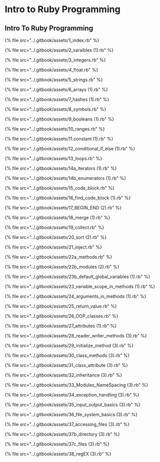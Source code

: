 # Intro to Ruby Programming

## Intro To Ruby Programming

{% file src="../.gitbook/assets/1_index.rb" %}

{% file src="../.gitbook/assets/2_varaibles (1).rb" %}

{% file src="../.gitbook/assets/3_integers.rb" %}

{% file src="../.gitbook/assets/4_float.rb" %}

{% file src="../.gitbook/assets/5_strings.rb" %}

{% file src="../.gitbook/assets/6_arrays (1).rb" %}

{% file src="../.gitbook/assets/7_hashes (1).rb" %}

{% file src="../.gitbook/assets/8_symbols.rb" %}

{% file src="../.gitbook/assets/9_booleans (1).rb" %}

{% file src="../.gitbook/assets/10_ranges.rb" %}

{% file src="../.gitbook/assets/11.constant (1).rb" %}

{% file src="../.gitbook/assets/12_conditional_if_else (1).rb" %}

{% file src="../.gitbook/assets/13_loops.rb" %}

{% file src="../.gitbook/assets/14a_iterators (1).rb" %}

{% file src="../.gitbook/assets/14b_enumerators (1).rb" %}

{% file src="../.gitbook/assets/15_code_block.rb" %}

{% file src="../.gitbook/assets/16_find_code_block (1).rb" %}

{% file src="../.gitbook/assets/17_BEGIN_END (2).rb" %}

{% file src="../.gitbook/assets/18_merge (1).rb" %}

{% file src="../.gitbook/assets/19_collect.rb" %}

{% file src="../.gitbook/assets/20_sort (2).rb" %}

{% file src="../.gitbook/assets/21_inject.rb" %}

{% file src="../.gitbook/assets/22a_methods.rb" %}

{% file src="../.gitbook/assets/22b_modules (2).rb" %}

{% file src="../.gitbook/assets/23b_default_global_variables (1).rb" %}

{% file src="../.gitbook/assets/23_variable_scope_in_methods (1).rb" %}

{% file src="../.gitbook/assets/24_arguments_in_methods (1).rb" %}

{% file src="../.gitbook/assets/25_return_value.rb" %}

{% file src="../.gitbook/assets/26_OOP_classes.rb" %}

{% file src="../.gitbook/assets/27_attributes (1).rb" %}

{% file src="../.gitbook/assets/28_reader_writer_methods (3).rb" %}

{% file src="../.gitbook/assets/29_initialize_method (3).rb" %}

{% file src="../.gitbook/assets/30_class_methods (3).rb" %}

{% file src="../.gitbook/assets/31_class_attribute (3).rb" %}

{% file src="../.gitbook/assets/32_inheritance (3).rb" %}

{% file src="../.gitbook/assets/33_Modules_NameSpacing (3).rb" %}

{% file src="../.gitbook/assets/34_exception_handling (3).rb" %}

{% file src="../.gitbook/assets/35_input_output_basics (3).rb" %}

{% file src="../.gitbook/assets/36_file_system_basics (3).rb" %}

{% file src="../.gitbook/assets/37_accessing_files (3).rb" %}

{% file src="../.gitbook/assets/37b_directory (3).rb" %}

{% file src="../.gitbook/assets/37c_files (3).rb" %}

{% file src="../.gitbook/assets/38_regEX (3).rb" %}





